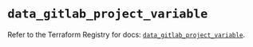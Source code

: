 # `data_gitlab_project_variable`

Refer to the Terraform Registry for docs: [`data_gitlab_project_variable`](https://registry.terraform.io/providers/gitlabhq/gitlab/17.7.1/docs/data-sources/project_variable).
